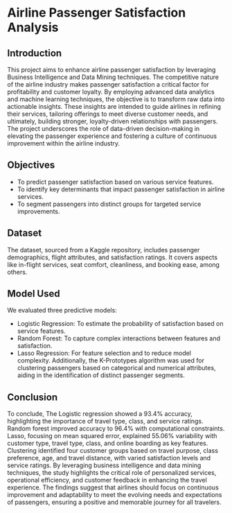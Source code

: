 # Airline Passenger Satisfaction Analysis

## Introduction
This project aims to enhance airline passenger satisfaction by leveraging Business Intelligence and Data Mining techniques. The competitive nature of the airline industry makes passenger satisfaction a critical factor for profitability and customer loyalty. By employing advanced data analytics and machine learning techniques, the objective is to transform raw data into actionable insights. These insights are intended to guide airlines in refining their services, tailoring offerings to meet diverse customer needs, and ultimately, building stronger, loyalty-driven relationships with passengers. The project underscores the role of data-driven decision-making in elevating the passenger experience and fostering a culture of continuous improvement within the airline industry.

## Objectives
- To predict passenger satisfaction based on various service features.
- To identify key determinants that impact passenger satisfaction in airline services.
- To segment passengers into distinct groups for targeted service improvements.

## Dataset
The dataset, sourced from a Kaggle repository, includes passenger demographics, flight attributes, and satisfaction ratings. It covers aspects like in-flight services, seat comfort, cleanliness, and booking ease, among others.

## Model Used
We evaluated three predictive models:
- Logistic Regression: To estimate the probability of satisfaction based on service features.
- Random Forest: To capture complex interactions between features and satisfaction.
- Lasso Regression: For feature selection and to reduce model complexity.
Additionally, the K-Prototypes algorithm was used for clustering passengers based on categorical and numerical attributes, aiding in the identification of distinct passenger segments.

## Conclusion
To conclude, The Logistic regression showed a 93.4% accuracy, highlighting the importance of travel type, class, and service ratings. Random forest improved accuracy to 96.4% with computational constraints. Lasso, focusing on mean squared error, explained 55.06% variability with customer type, travel type, class, and online boarding as key features. Clustering identified four customer groups based on travel purpose, class preference, age, and travel distance, with varied satisfaction levels and service ratings. By leveraging business intelligence and data mining techniques, the study highlights the critical role of personalized services, operational efficiency, and customer feedback in enhancing the travel experience. The findings suggest that airlines should focus on continuous improvement and adaptability to meet the evolving needs and expectations of passengers, ensuring a positive and memorable journey for all travelers.

